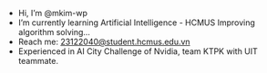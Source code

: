 - Hi, I’m @mkim-wp
- I’m currently learning Artificial Intelligence - HCMUS
  Improving algorithm solving...
- Reach me: 23122040@student.hcmus.edu.vn
- Experienced in AI City Challenge of Nvidia, team KTPK with UIT teammate.

<!---
mkim-wp/mkim-wp is a ✨ special ✨ repository because its `README.md` (this file) appears on your GitHub profile.
You can click the Preview link to take a look at your changes.
--->
